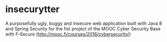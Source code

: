 # insecurytter

A purposefully ugly, buggy and insecure web application built with Java 8 and Spring Security for the fist project of the MOOC Cyber Security Base with F‑Secure (http://mooc.fi/courses/2016/cybersecurity/)
